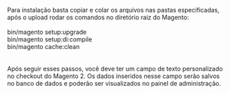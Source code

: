 Para instalação basta copiar e colar os arquivos nas pastas especificadas, após o upload rodar os comandos no diretório raiz do Magento:
<br><br>
bin/magento setup:upgrade<br>
bin/magento setup:di:compile<br>
bin/magento cache:clean<br>
<br><br>
Após seguir esses passos, você deve ter um campo de texto personalizado no checkout do Magento 2. Os dados inseridos nesse campo serão salvos no banco de dados e poderão ser visualizados no painel de administração. 
